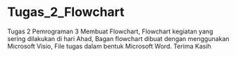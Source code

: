 # Tugas_2_Flowchart
Tugas 2 Pemrograman 3 Membuat Flowchart,
Flowchart kegiatan yang sering dilakukan di hari Ahad,
Bagan flowchart dibuat dengan menggunakan Microsoft Visio,
File tugas dalam bentuk Microsoft Word.
Terima Kasih

